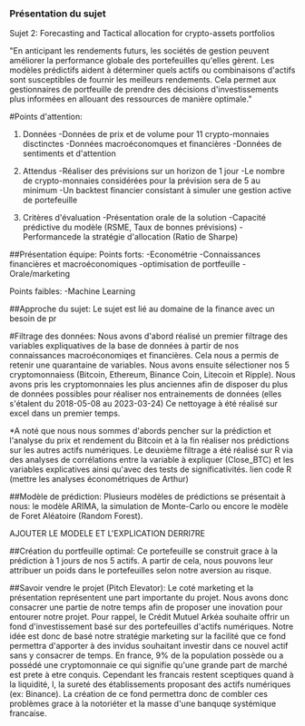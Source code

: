 ### Présentation du sujet
Sujet 2: Forecasting and Tactical allocation for crypto-assets portfolios

"En anticipant les rendements futurs, les sociétés de gestion peuvent améliorer la performance globale des portefeuilles qu'elles gèrent.
Les modèles prédictifs aident à déterminer quels actifs ou combinaisons d'actifs sont susceptibles de fournir les meilleurs rendements.
Cela permet aux gestionnaires de portfeuille de prendre des décisions d'investissements plus informées en allouant des ressources de manière optimale."

#Points d'attention:
1. Données
    -Données de prix et de volume pour 11 crypto-monnaies disctinctes
    -Données macroéconomques et financières
    -Données de sentiments et d'attention
   
3. Attendus
    -Réaliser des prévisions sur un horizon de 1 jour
    -Le nombre de crypto-monnaies considérées pour la prévision sera de 5 au minimum
    -Un backtest financier consistant à simuler une gestion active de portefeuille

3. Critères d'évaluation
    -Présentation orale de la solution
    -Capacité prédictive du modèle (RSME, Taux de bonnes prévisions)
    -Performancede la stratégie d'allocation (Ratio de Sharpe)

##Présentation équipe:
Points forts:
  -Econométrie
  -Connaissances financières et macroéconomiques
  -optimisation de portfeuille
  -Orale/marketing

Points faibles:
  -Machine Learning

##Approche du sujet:
  Le sujet est lié au domaine de la finance avec un besoin de pr

#Filtrage des données:
Nous avons d'abord réalisé un premier filtrage des variables expliquatives de la base de données à partir de nos connaissances macroéconomiqes et financières.
Cela nous a permis de retenir une quarantaine de variables.
Nous avons ensuite sélectioner nos 5 cryptomonnaiess (Bitcoin, Ethereum, Binance Coin, Litecoin et Ripple). Nous avons pris les cryptomonnaies les plus anciennes afin de disposer du plus de données possibles pour réaliser nos entrainements de données (elles s'étalent du 2018-05-08 au 2023-03-24)
Ce nettoyage à été réalisé sur excel dans un premier temps.

*A noté que nous nous sommes d'abords pencher sur la prédiction et l'analyse du prix et rendement du Bitcoin et à la fin réaliser nos prédictions sur les autres actifs numériques.
Le deuxième filtrage a été réalisé sur R via des analyses de corrélations entre la variable à expliquer (Close_BTC) et les variables explicatives ainsi qu'avec des tests de significativités.
lien code R (mettre les analyses économétriques de Arthur)

##Modèle de prédiction:
Plusieurs modèles de prédictions se présentait à nous: le modèle ARIMA, la simulation de Monte-Carlo ou encore le modèle de Foret Aléatoire (Random Forest).

AJOUTER LE MODELE ET L'EXPLICATION DERRI7RE

##Création du portfeuille optimal:
  Ce portefeuille se construit grace à la prédiction à 1 jours de nos 5 actifs. A partir de cela, nous pouvons leur attribuer un poids dans le portefeuilles selon notre aversion au risque.

##Savoir vendre le projet (Pitch Elevator):
Le coté marketing et la présentation représentent une part importante du projet. Nous avons donc consacrer une partie de notre temps afin de proposer une inovation pour entourer notre projet. Pour rappel, le Crédit Mutuel Arkéa souhaite offrir un fond d'investissement basé sur des portefeuilles d'actifs numériques. Notre idée est donc de basé notre stratégie marketing sur la facilité que ce fond permettra d'apporter à des invidus souhaitant investir dans ce nouvel actif sans y consacrer de temps. En france, 9% de la population possède ou a possédé une cryptomonnaie ce qui signifie qu'une grande part de marché est prete à etre conquis. Cependant les francais restent sceptiques quand à la liquidité, l, la sureté des établissements proposant des actifs numériques (ex: Binance). La création de ce fond permettra donc de combler ces problèmes grace à la notoriéter et la masse d'une banquqe systémique francaise.
  
